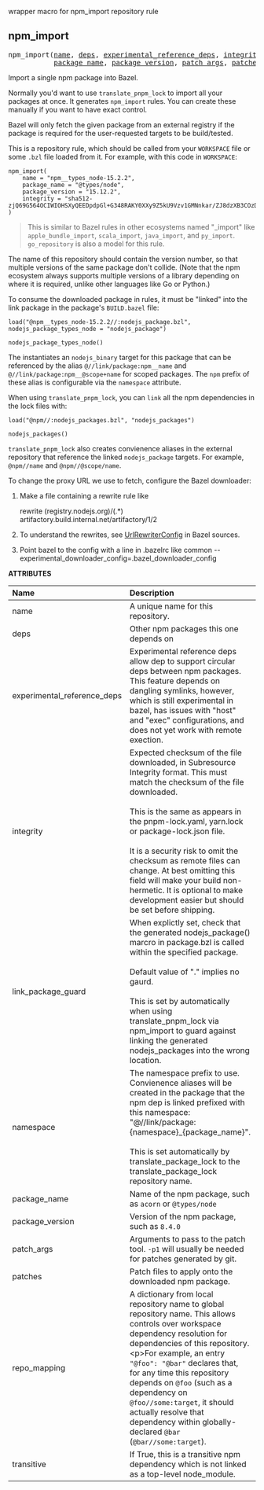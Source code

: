 <!-- Generated with Stardoc: http://skydoc.bazel.build -->

wrapper macro for npm_import repository rule

<a id="#npm_import"></a>

## npm_import

<pre>
npm_import(<a href="#npm_import-name">name</a>, <a href="#npm_import-deps">deps</a>, <a href="#npm_import-experimental_reference_deps">experimental_reference_deps</a>, <a href="#npm_import-integrity">integrity</a>, <a href="#npm_import-link_package_guard">link_package_guard</a>, <a href="#npm_import-namespace">namespace</a>,
           <a href="#npm_import-package_name">package_name</a>, <a href="#npm_import-package_version">package_version</a>, <a href="#npm_import-patch_args">patch_args</a>, <a href="#npm_import-patches">patches</a>, <a href="#npm_import-repo_mapping">repo_mapping</a>, <a href="#npm_import-transitive">transitive</a>)
</pre>

Import a single npm package into Bazel.

Normally you'd want to use `translate_pnpm_lock` to import all your packages at once.
It generates `npm_import` rules.
You can create these manually if you want to have exact control.

Bazel will only fetch the given package from an external registry if the package is
required for the user-requested targets to be build/tested.

This is a repository rule, which should be called from your `WORKSPACE` file
or some `.bzl` file loaded from it. For example, with this code in `WORKSPACE`:

```starlark
npm_import(
    name = "npm__types_node-15.2.2",
    package_name = "@types/node",
    package_version = "15.12.2",
    integrity = "sha512-zjQ69G564OCIWIOHSXyQEEDpdpGl+G348RAKY0XXy9Z5kU9Vzv1GMNnkar/ZJ8dzXB3COzD9Mo9NtRZ4xfgUww==",
)
```

> This is similar to Bazel rules in other ecosystems named "_import" like
> `apple_bundle_import`, `scala_import`, `java_import`, and `py_import`.
> `go_repository` is also a model for this rule.

The name of this repository should contain the version number, so that multiple versions of the same
package don't collide.
(Note that the npm ecosystem always supports multiple versions of a library depending on where
it is required, unlike other languages like Go or Python.)

To consume the downloaded package in rules, it must be "linked" into the link package in the
package's `BUILD.bazel` file:

```
load("@npm__types_node-15.2.2//:nodejs_package.bzl", nodejs_package_types_node = "nodejs_package")

nodejs_package_types_node()
```

The instantiates an `nodejs_binary` target for this package that can be referenced by the alias
`@//link/package:npm__name` and `@//link/package:npm__@scope+name` for scoped packages.
The `npm` prefix of these alias is configurable via the `namespace` attribute.

When using `translate_pnpm_lock`, you can `link` all the npm dependencies in the lock files with:

```
load("@npm//:nodejs_packages.bzl", "nodejs_packages")

nodejs_packages()
```

`translate_pnpm_lock` also creates convienence aliases in the external repository that reference
the linked `nodejs_package` targets. For example, `@npm//name` and `@npm//@scope/name`.

To change the proxy URL we use to fetch, configure the Bazel downloader:

1. Make a file containing a rewrite rule like

    rewrite (registry.nodejs.org)/(.*) artifactory.build.internal.net/artifactory/$1/$2

1. To understand the rewrites, see [UrlRewriterConfig] in Bazel sources.

1. Point bazel to the config with a line in .bazelrc like
common --experimental_downloader_config=.bazel_downloader_config

[UrlRewriterConfig]: https://github.com/bazelbuild/bazel/blob/4.2.1/src/main/java/com/google/devtools/build/lib/bazel/repository/downloader/UrlRewriterConfig.java#L66


**ATTRIBUTES**


| Name  | Description | Type | Mandatory | Default |
| :------------- | :------------- | :------------- | :------------- | :------------- |
| <a id="npm_import-name"></a>name |  A unique name for this repository.   | <a href="https://bazel.build/docs/build-ref.html#name">Name</a> | required |  |
| <a id="npm_import-deps"></a>deps |  Other npm packages this one depends on   | List of strings | optional | [] |
| <a id="npm_import-experimental_reference_deps"></a>experimental_reference_deps |  Experimental reference deps allow dep to support circular deps between npm packages.         This feature depends on dangling symlinks, however, which is still experimental in bazel,         has issues with "host" and "exec" configurations, and does not yet work with remote exection.   | Boolean | optional | False |
| <a id="npm_import-integrity"></a>integrity |  Expected checksum of the file downloaded, in Subresource Integrity format.         This must match the checksum of the file downloaded.<br><br>        This is the same as appears in the pnpm-lock.yaml, yarn.lock or package-lock.json file.<br><br>        It is a security risk to omit the checksum as remote files can change.         At best omitting this field will make your build non-hermetic.         It is optional to make development easier but should be set before shipping.   | String | optional | "" |
| <a id="npm_import-link_package_guard"></a>link_package_guard |  When explictly set, check that the generated nodejs_package() marcro         in package.bzl is called within the specified package.<br><br>        Default value of "." implies no gaurd.<br><br>        This is set by automatically when using translate_pnpm_lock via npm_import         to guard against linking the generated nodejs_packages into the wrong         location.   | String | optional | "." |
| <a id="npm_import-namespace"></a>namespace |  The namespace prefix to use. Convienence aliases will be created         in the package that the npm dep is linked prefixed with this namespace:         "@//link/package:{namespace}_{package_name}".<br><br>        This is set automatically by translate_package_lock to the translate_package_lock         repository name.   | String | optional | "npm" |
| <a id="npm_import-package_name"></a>package_name |  Name of the npm package, such as <code>acorn</code> or <code>@types/node</code>   | String | required |  |
| <a id="npm_import-package_version"></a>package_version |  Version of the npm package, such as <code>8.4.0</code>   | String | required |  |
| <a id="npm_import-patch_args"></a>patch_args |  Arguments to pass to the patch tool.         <code>-p1</code> will usually be needed for patches generated by git.   | List of strings | optional | ["-p0"] |
| <a id="npm_import-patches"></a>patches |  Patch files to apply onto the downloaded npm package.   | <a href="https://bazel.build/docs/build-ref.html#labels">List of labels</a> | optional | [] |
| <a id="npm_import-repo_mapping"></a>repo_mapping |  A dictionary from local repository name to global repository name. This allows controls over workspace dependency resolution for dependencies of this repository.&lt;p&gt;For example, an entry <code>"@foo": "@bar"</code> declares that, for any time this repository depends on <code>@foo</code> (such as a dependency on <code>@foo//some:target</code>, it should actually resolve that dependency within globally-declared <code>@bar</code> (<code>@bar//some:target</code>).   | <a href="https://bazel.build/docs/skylark/lib/dict.html">Dictionary: String -> String</a> | required |  |
| <a id="npm_import-transitive"></a>transitive |  If True, this is a transitive npm dependency which is not linked as a top-level node_module.   | Boolean | optional | False |


